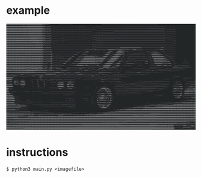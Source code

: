 # example
![image](https://raw.githubusercontent.com/nicholas-tangerine/png-to-text/refs/heads/main/images/example.png)

# instructions
```$ python3 main.py <imagefile>```
